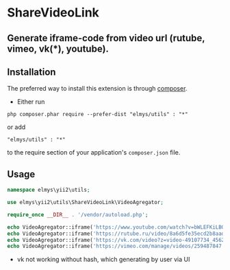 # ShareVideoLink
Generate iframe-code from video url (rutube, vimeo, vk(*), youtube).
-
Installation
-
The preferred way to install this extension is through [composer](http://getcomposer.org/download/).

* Either run

```
php composer.phar require --prefer-dist "elmys/utils" : "*"
```

or add

```
"elmys/utils" : "*"
```

to the require section of your application's `composer.json` file.

Usage
-

```php
namespace elmys\yii2\utils;

use elmys\yii2\utils\ShareVideoLink\VideoAgregator;

require_once __DIR__ . '/vendor/autoload.php';

echo VideoAgregator::iframe('https://www.youtube.com/watch?v=bWLEFKiLBG4');
echo VideoAgregator::iframe('https://rutube.ru/video/8a6d5fe35ecd2b8aad48705eb76ef992');
echo VideoAgregator::iframe('https://vk.com/video?z=video-49107734_456241557');
echo VideoAgregator::iframe('https://vimeo.com/manage/videos/259487847');
```

- vk not working without hash, which generating by user via UI